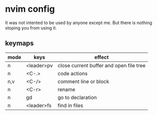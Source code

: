 # nvim config

It was not intented to be used by anyone except me. But there is nothing stoping you from using it.

## keymaps

|mode|keys      |effect                                 |
|----|----------|---------------------------------------|
|n   |\<leader>pv|close current buffer and open file tree|
|n   |\<C-.>     |code actions|
|n,v |\<C-/>     |comment line or block|
|n   |\<C-r>     |rename|
|n   |gd        |go to declaration|
|n   |\<leader>fs|find in files|  
